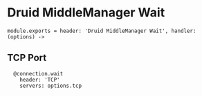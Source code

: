
# Druid MiddleManager Wait

    module.exports = header: 'Druid MiddleManager Wait', handler: (options) ->

## TCP Port

      @connection.wait
        header: 'TCP'
        servers: options.tcp

